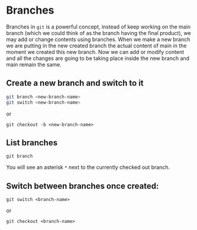 # Branches

Branches in `git` is a powerful concept, instead of keep working on the main branch (which we could think of as the branch having the final product),
we may add or change contents using branches. When we make a new branch we are putting in the new created branch the actual content of main in the
moment we created this new branch. Now we can add or modify content and all the changes are going to be taking place inside the new branch and main
remain the same.

## Create a new branch and switch to it

```bash
git branch <new-branch-name>
git switch <new-branch-name>
```
or
```
git checkout -b <new-branch-name>
```
## List branches
```
git branch
```
You will see an asterisk `*` next to the currently checked out branch.

## Switch between branches once created:

```
git switch <branch-name>
```
or
```
git checkout <branch-name>
```




